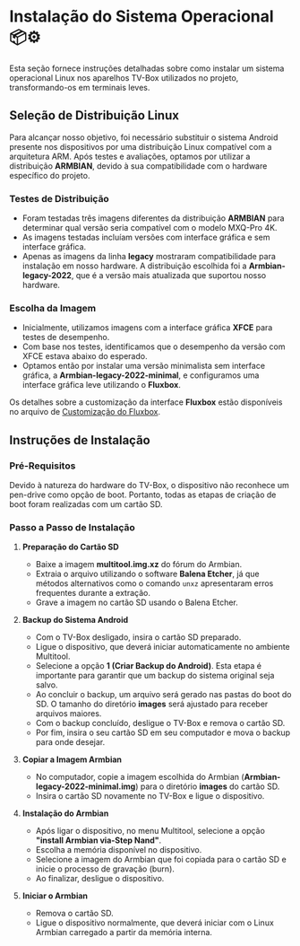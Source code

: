 # Instalação do Sistema Operacional :package::gear:

Esta seção fornece instruções detalhadas sobre como instalar um sistema operacional Linux nos aparelhos TV-Box utilizados no projeto, transformando-os em terminais leves.

## Seleção de Distribuição Linux
Para alcançar nosso objetivo, foi necessário substituir o sistema Android presente nos dispositivos por uma distribuição Linux compatível com a arquitetura ARM. Após testes e avaliações, optamos por utilizar a distribuição **ARMBIAN**, devido à sua compatibilidade com o hardware específico do projeto.

### Testes de Distribuição
- Foram testadas três imagens diferentes da distribuição **ARMBIAN** para determinar qual versão seria compatível com o modelo MXQ-Pro 4K.
- As imagens testadas incluíam versões com interface gráfica e sem interface gráfica.
- Apenas as imagens da linha **legacy** mostraram compatibilidade para instalação em nosso hardware. A distribuição escolhida foi a **Armbian-legacy-2022**, que é a versão mais atualizada que suportou nosso hardware.

### Escolha da Imagem
- Inicialmente, utilizamos imagens com a interface gráfica **XFCE** para testes de desempenho.
- Com base nos testes, identificamos que o desempenho da versão com XFCE estava abaixo do esperado.
- Optamos então por instalar uma versão minimalista sem interface gráfica, a **Armbian-legacy-2022-minimal**, e configuramos uma interface gráfica leve utilizando o **Fluxbox**.

Os detalhes sobre a customização da interface **Fluxbox** estão disponíveis no arquivo de [Customização do Fluxbox](FLUXBOX.md).

## Instruções de Instalação
### Pré-Requisitos
Devido à natureza do hardware do TV-Box, o dispositivo não reconhece um pen-drive como opção de boot. Portanto, todas as etapas de criação de boot foram realizadas com um cartão SD.

### Passo a Passo de Instalação

1. **Preparação do Cartão SD**
   - Baixe a imagem **multitool.img.xz** do fórum do Armbian.
   - Extraia o arquivo utilizando o software **Balena Etcher**, já que métodos alternativos como o comando `unxz` apresentaram erros frequentes durante a extração.
   - Grave a imagem no cartão SD usando o Balena Etcher.

2. **Backup do Sistema Android**
   - Com o TV-Box desligado, insira o cartão SD preparado.
   - Ligue o dispositivo, que deverá iniciar automaticamente no ambiente Multitool.
   - Selecione a opção **1 (Criar Backup do Android)**. Esta etapa é importante para garantir que um backup do sistema original seja salvo.
   - Ao concluir o backup, um arquivo será gerado nas pastas do boot do SD. O tamanho do diretório **images** será ajustado para receber arquivos maiores.
   - Com o backup concluído, desligue o TV-Box e remova o cartão SD.
   - Por fim, insira o seu cartão SD em seu computador e mova o backup para onde desejar.

3. **Copiar a Imagem Armbian**
   - No computador, copie a imagem escolhida do Armbian (**Armbian-legacy-2022-minimal.img**) para o diretório **images** do cartão SD.
   - Insira o cartão SD novamente no TV-Box e ligue o dispositivo.

5. **Instalação do Armbian**
   - Após ligar o dispositivo, no menu Multitool, selecione a opção **"install Armbian via-Step Nand"**.
   - Escolha a memória disponível no dispositivo.
   - Selecione a imagem do Armbian que foi copiada para o cartão SD e inicie o processo de gravação (burn).
   - Ao finalizar, desligue o dispositivo.

6. **Iniciar o Armbian**
   - Remova o cartão SD.
   - Ligue o dispositivo normalmente, que deverá iniciar com o Linux Armbian carregado a partir da memória interna.
